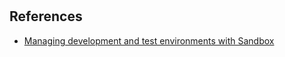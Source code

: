 #

## References

- [Managing development and test environments with Sandbox](https://www.ibm.com/docs/en/wdfrhcw/1.4.0?topic=host-option-1-managing-development-test-environments-sandbox)